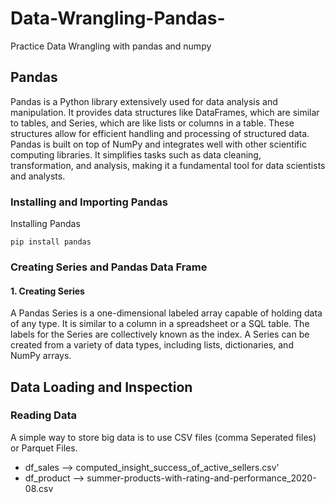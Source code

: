 # Data-Wrangling-Pandas-
Practice Data Wrangling with pandas and numpy

## Pandas
Pandas is a Python library extensively used for data analysis and manipulation. It provides data structures like DataFrames, which are similar to tables, and Series, which are like lists or columns in a table. These structures allow for efficient handling and processing of structured data. Pandas is built on top of NumPy and integrates well with other scientific computing libraries. It simplifies tasks such as data cleaning, transformation, and analysis, making it a fundamental tool for data scientists and analysts.

### Installing and Importing Pandas
Installing Pandas
```
pip install pandas
```
### Creating Series and Pandas Data Frame
#### 1. Creating Series
 A Pandas Series is a one-dimensional labeled array capable of holding data of any type. It is similar to a column in a spreadsheet or a SQL table. The labels for the Series are collectively known as the index. A Series can be created from a variety of data types, including lists, dictionaries, and NumPy arrays. 

## Data Loading and Inspection
### Reading Data
A simple way to store big data is to use CSV files (comma Seperated files) or Parquet Files. 
- df_sales --> computed_insight_success_of_active_sellers.csv'
- df_product --> summer-products-with-rating-and-performance_2020-08.csv
